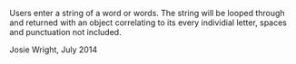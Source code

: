 Users enter a string of a word or words. The string will be looped through and returned with an object correlating to its every individial letter, spaces and punctuation not included.

Josie Wright, July 2014